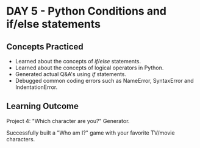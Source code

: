 # DAY 5 - Python Conditions and if/else statements

## Concepts Practiced
- Learned about the concepts of _if/else_ statements.
- Learned about the concepts of logical operators in Python.
- Generated actual Q&A's using _if_ statements.
- Debugged common coding errors such as NameError, SyntaxError and IndentationError.

## Learning Outcome
Project 4: "Which character are you?" Generator.

Successfully built a "Who am I?" game with your favorite TV/movie characters.

